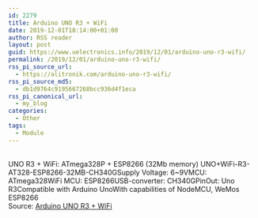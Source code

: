 ```yaml
---
id: 2279
title: Arduino UNO R3 + WiFi
date: 2019-12-01T18:14:00+01:00
author: RSS reader
layout: post
guid: https://www.uelectronics.info/2019/12/01/arduino-uno-r3-wifi/
permalink: /2019/12/01/arduino-uno-r3-wifi/
rss_pi_source_url:
  - https://alitronik.com/arduino-uno-r3-wifi/
rss_pi_source_md5:
  - db1d9764c9195667268bcc936d4f1eca
rss_pi_canonical_url:
  - my_blog
categories:
  - Other
tags:
  - Module
---
```

</p> 

&#13;  
UNO R3 + WiFi: ATmega328P + ESP8266 (32Mb memory) UNO+WiFi-R3-AT328-ESP8266-32MB-CH340GSupply Voltage: 6~9VMCU: ATmega328WiFi MCU: ESP8266USB-converter: CH340GPinOut: Uno R3Compatible with Arduino UnoWith capabilities of NodeMCU, WeMos ESP8266&#13;  
Source: <a href="https://alitronik.com/arduino-uno-r3-wifi/" target="_blank" rel="noopener noreferrer">Arduino UNO R3 + WiFi</a>

</body></html>
